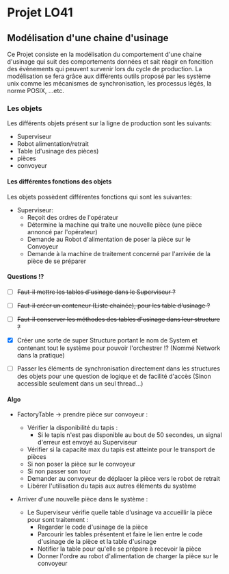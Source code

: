 # Projet LO41
## Modélisation d'une chaine d'usinage

Ce Projet consiste en la modélisation du comportement d'une chaine d'usinage
qui suit des comportements données et sait réagir en foncition des événements
qui peuvent survenir lors du cycle de production. La modélisation se fera
grâce aux différents outils proposé par les système unix comme les mécanismes
de synchronisation, les processus légés, la norme POSIX, ...etc.

### Les objets

Les différents objets présent sur la ligne de production sont les suivants:
- Superviseur
- Robot alimentation/retrait
- Table (d'usinage des pièces)
- pièces
- convoyeur

#### Les différentes fonctions des objets

Les objets possèdent différentes fonctions qui sont les suivantes:
- Superviseur:
    - Reçoit des ordres de l'opérateur
    - Détermine la machine qui traite une nouvelle pièce
    (une pièce annoncé par l'opérateur)
    - Demande au Robot d'alimentation de poser la pièce
    sur le Convoyeur
    - Demande à la machine de traitement concerné par l'arrivée
    de la pièce de se préparer

#### Questions !?
- [ ] ~~Faut-il mettre les tables d'usinage dans le Superviseur ?~~
- [ ] ~~Faut-il créer un conteneur (Liste chainée), pour les table d'usinage ?~~

- [ ] ~~Faut-il conserver les méthodes des tables d'usinage dans leur structure ?~~

- [X] Créer une sorte de super Structure portant le nom de System et
contenant tout le système pour pouvoir l'orchestrer !? (Nommé Network dans
la pratique)

- [ ] Passer les éléments de synchronisation directement dans les structures
des objets pour une question de logique et de facilité d'accès (Sinon
accessible seulement dans un seul thread...)

#### Algo
- FactoryTable -> prendre pièce sur convoyeur :
    - Vérifier la disponibilité du tapis :
        - Si le tapis n'est pas disponible au bout de 50 secondes, un signal
        d'erreur est envoyé au Superviseur
    - Vérifier si la capacité max du tapis est atteinte pour le transport de
    pièces
    - Si non poser la pièce sur le convoyeur
    - Si non passer son tour
    - Demander au convoyeur de déplacer la pièce vers le robot de retrait
    - Libérer l'utilisation du tapis aux autres éléments du système

- Arriver d'une nouvelle pièce dans le système :
    - Le Superviseur vérifie quelle table d'usinage va accueillir la pièce
    pour sont traitement :
        - Regarder le code d'usinage de la pièce
        - Parcourir les tables présentent et faire le lien entre le code
        d'usinage de la pièce et la table d'usinage
        - Notifier la table pour qu'elle se prépare à recevoir la pièce
        - Donner l'ordre au robot d'alimentation de charger la pièce sur
        le convoyeur
